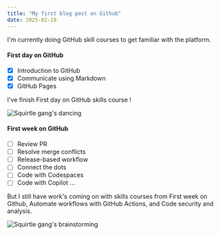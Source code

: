 ```yaml
---
title: "My first blog post on Github"
date: 2025-02-19
---
```

I'm currently doing GitHub skill courses to get familiar with the platform.

#### First day on GitHub

- [x] Introduction to GitHub
- [x] Communicate using Markdown
- [x] GitHub Pages

I've finish First day on GitHub skills course !

![Squirtle gang's dancing](https://www.pokepedia.fr/images/b/bd/%C3%89pisode_EP147.png)

#### First week on GitHub

- [ ] Review PR
- [ ] Resolve merge conflicts
- [ ] Release-based workflow
- [ ] Connect the dots
- [ ] Code with Codespaces
- [ ] Code with Copilot
...

But I still have work's coming on with skills courses from First week on Github, Automate workflows with GitHub Actions, and Code security and analysis.

![Squirtle gang's brainstorming](https://eternia.fr/public/media//anime/screens/012.png)
